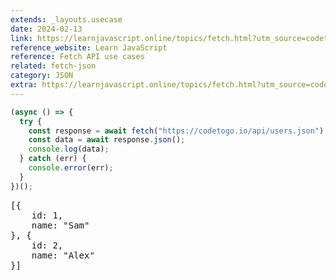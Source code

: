 ```yaml
---
extends: _layouts.usecase
date: 2024-02-13
link: https://learnjavascript.online/topics/fetch.html?utm_source=codetogo.io
reference_website: Learn JavaScript
reference: Fetch API use cases
related: fetch-json
category: JSON
extra: https://learnjavascript.online/topics/fetch.html?utm_source=codetogo.io
---
```


```javascript
(async () => {
  try {
    const response = await fetch("https://codetogo.io/api/users.json");
    const data = await response.json();
    console.log(data);
  } catch (err) {
    console.error(err);
  }
})();
```

<pre class="output">
[{
    id: 1,
    name: "Sam"
}, {
    id: 2,
    name: "Alex"
}]
</pre>
